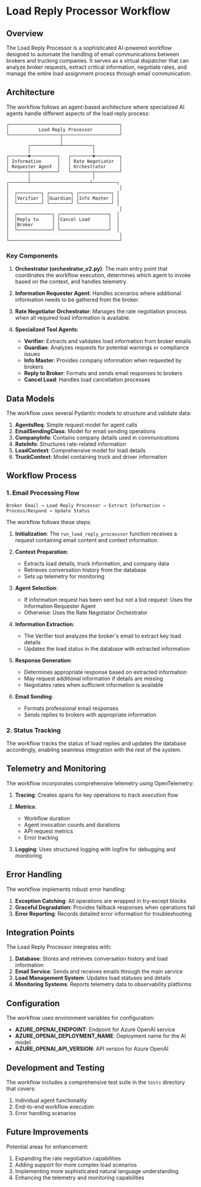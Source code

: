 # Load Reply Processor Workflow

## Overview

The Load Reply Processor is a sophisticated AI-powered workflow designed to automate the handling of email communications between brokers and trucking companies. It serves as a virtual dispatcher that can analyze broker requests, extract critical information, negotiate rates, and manage the entire load assignment process through email communication.

## Architecture

The workflow follows an agent-based architecture where specialized AI agents handle different aspects of the load reply process:

```
┌─────────────────────────────────────────┐
│           Load Reply Processor          │
└───────────────────┬─────────────────────┘
                    │
        ┌───────────┴───────────┐
        │                       │
┌───────▼──────────┐   ┌────────▼─────────┐
│ Information      │   │ Rate Negotiator  │
│ Requester Agent  │   │ Orchestrator     │
└───────┬──────────┘   └────────┬─────────┘
        │                       │
┌───────┴──────────────────────┴─────────┐
│                                         │
│  ┌─────────┐ ┌────────┐ ┌────────────┐ │
│  │Verifier │ │Guardian│ │Info Master │ │
│  └─────────┘ └────────┘ └────────────┘ │
│                                         │
│  ┌─────────────┐ ┌──────────────────┐  │
│  │Reply to     │ │Cancel Load       │  │
│  │Broker       │ │                  │  │
│  └─────────────┘ └──────────────────┘  │
│                                         │
└─────────────────────────────────────────┘
```

### Key Components

1. **Orchestrator (orchestrator_v2.py)**: The main entry point that coordinates the workflow execution, determines which agent to invoke based on the context, and handles telemetry.

2. **Information Requester Agent**: Handles scenarios where additional information needs to be gathered from the broker.

3. **Rate Negotiator Orchestrator**: Manages the rate negotiation process when all required load information is available.

4. **Specialized Tool Agents**:
    - **Verifier**: Extracts and validates load information from broker emails
    - **Guardian**: Analyzes requests for potential warnings or compliance issues
    - **Info Master**: Provides company information when requested by brokers
    - **Reply to Broker**: Formats and sends email responses to brokers
    - **Cancel Load**: Handles load cancellation processes

## Data Models

The workflow uses several Pydantic models to structure and validate data:

1. **AgentsReq**: Simple request model for agent calls
2. **EmailSendingClass**: Model for email sending operations
3. **CompanyInfo**: Contains company details used in communications
4. **RateInfo**: Structures rate-related information
5. **LoadContext**: Comprehensive model for load details
6. **TruckContext**: Model containing truck and driver information

## Workflow Process

### 1. Email Processing Flow

```
Broker Email → Load Reply Processor → Extract Information → Process/Respond → Update Status
```

The workflow follows these steps:

1. **Initialization**: The `run_load_reply_processsor` function receives a request containing email content and context information.

2. **Context Preparation**:

    - Extracts load details, truck information, and company data
    - Retrieves conversation history from the database
    - Sets up telemetry for monitoring

3. **Agent Selection**:

    - If information request has been sent but not a bid request: Uses the Information Requester Agent
    - Otherwise: Uses the Rate Negotiator Orchestrator

4. **Information Extraction**:

    - The Verifier tool analyzes the broker's email to extract key load details
    - Updates the load status in the database with extracted information

5. **Response Generation**:

    - Determines appropriate response based on extracted information
    - May request additional information if details are missing
    - Negotiates rates when sufficient information is available

6. **Email Sending**:
    - Formats professional email responses
    - Sends replies to brokers with appropriate information

### 2. Status Tracking

The workflow tracks the status of load replies and updates the database accordingly, enabling seamless integration with the rest of the system.

## Telemetry and Monitoring

The workflow incorporates comprehensive telemetry using OpenTelemetry:

1. **Tracing**: Creates spans for key operations to track execution flow
2. **Metrics**:

    - Workflow duration
    - Agent invocation counts and durations
    - API request metrics
    - Error tracking

3. **Logging**: Uses structured logging with logfire for debugging and monitoring

## Error Handling

The workflow implements robust error handling:

1. **Exception Catching**: All operations are wrapped in try-except blocks
2. **Graceful Degradation**: Provides fallback responses when operations fail
3. **Error Reporting**: Records detailed error information for troubleshooting

## Integration Points

The Load Reply Processor integrates with:

1. **Database**: Stores and retrieves conversation history and load information
2. **Email Service**: Sends and receives emails through the main service
3. **Load Management System**: Updates load statuses and details
4. **Monitoring Systems**: Reports telemetry data to observability platforms

## Configuration

The workflow uses environment variables for configuration:

-   **AZURE_OPENAI_ENDPOINT**: Endpoint for Azure OpenAI service
-   **AZURE_OPENAI_DEPLOYMENT_NAME**: Deployment name for the AI model
-   **AZURE_OPENAI_API_VERSION**: API version for Azure OpenAI

## Development and Testing

The workflow includes a comprehensive test suite in the `tests` directory that covers:

1. Individual agent functionality
2. End-to-end workflow execution
3. Error handling scenarios

## Future Improvements

Potential areas for enhancement:

1. Expanding the rate negotiation capabilities
2. Adding support for more complex load scenarios
3. Implementing more sophisticated natural language understanding
4. Enhancing the telemetry and monitoring capabilities
